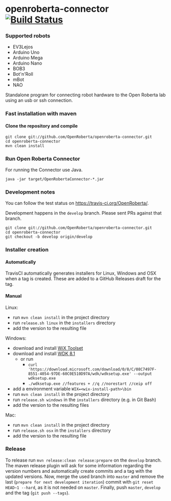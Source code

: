 # openroberta-connector [![Build Status](https://travis-ci.org/OpenRoberta/openroberta-connector.svg?branch=master)](https://travis-ci.org/OpenRoberta/openroberta-connector)

### Supported robots
- EV3Lejos
- Arduino Uno
- Arduino Mega
- Arduino Nano
- BOB3
- Bot'n'Roll
- mBot
- NAO

Standalone program for connecting robot hardware to the Open Roberta lab using
an usb or ssh connection.

### Fast installation with maven

#### Clone the repository and compile
    git clone git://github.com/OpenRoberta/openroberta-connector.git
    cd openroberta-connector
    mvn clean install

### Run Open Roberta Connector
For running the Connector use Java.

    java -jar target/OpenRobertaConnector-*.jar

### Development notes

You can follow the test status on https://travis-ci.org/OpenRoberta/.

Development happens in the `develop` branch. Please sent PRs against that
branch.

    git clone git://github.com/OpenRoberta/openroberta-connector.git
    cd openroberta-connector
    git checkout -b develop origin/develop
    
### Installer creation

#### Automatically

TravisCI automatically generates installers for Linux, Windows and OSX when a tag is created.
These are added to a GitHub Releases draft for the tag.
 
#### Manual

Linux:
- run `mvn clean install` in the project directory
- run `release.sh linux` in the `installers` directory
- add the version to the resulting file

Windows:
- download and install [WiX Toolset](https://github.com/wixtoolset/wix3/releases)
- download and install [WDK 8.1](https://www.microsoft.com/en-us/download/details.aspx?id=42273)
  - or run
    - `curl 'https://download.microsoft.com/download/0/8/C/08C7497F-8551-4054-97DE-60C0E510D97A/wdk/wdksetup.exe' --output wdksetup.exe`
    - `./wdksetup.exe //features + //q //norestart //ceip off`
- add a environment variable `WIX=<wix-install-path>\bin`
- run `mvn clean install` in the project directory
- run `release.sh windows` in the `installers` directory (e.g. in Git Bash)
- add the version to the resulting files

Mac:
- run `mvn clean install` in the project directory
- run `release.sh osx` in the `installers` directory
- add the version to the resulting file

### Release
To release run `mvn release:clean release:prepare` on the `develop` branch.
The maven release plugin will ask for some information regarding the version numbers and automatically create commits and a tag with the updated versions.
Now, merge the used branch into `master` and remove the last (`prepare for next development iteration`) commit with `git reset HEAD~1 --hard`, as it is not needed on `master`.
Finally, push `master`, `develop` and the tag (`git push --tags`).